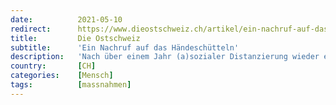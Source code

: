 ```yaml
---
date:          2021-05-10
redirect:      https://www.dieostschweiz.ch/artikel/ein-nachruf-auf-das-haendeschuetteln-a3gVP7Q
title:         Die Ostschweiz
subtitle:      'Ein Nachruf auf das Händeschütteln'
description:   'Nach über einem Jahr (a)sozialer Distanzierung wieder ein herzliches Händeschütteln erleben. Wissen Sie noch, wie sich das anfühlt? – Ein Gastbeitrag von Rolf Bolt.'
country:       [CH]
categories:    [Mensch]
tags:          [massnahmen]
---
```

